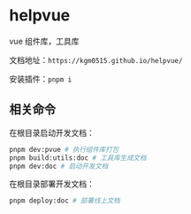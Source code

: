 # helpvue

vue 组件库，工具库

文档地址：`https://kgm0515.github.io/helpvue/`

安装插件：`pnpm i`

## 相关命令

在根目录启动开发文档：

```sh
pnpm dev:pvue # 执行组件库打包
pnpm build:utils:doc # 工具库生成文档
pnpm dev:doc # 启动开发文档
```

在根目录部署开发文档：

```sh
pnpm deploy:doc # 部署线上文档
```
